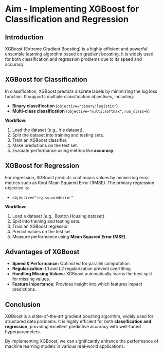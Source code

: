 # Aim - Implementing XGBoost for Classification and Regression

## Introduction
XGBoost (Extreme Gradient Boosting) is a highly efficient and powerful ensemble learning algorithm based on gradient boosting. It is widely used for both classification and regression problems due to its speed and accuracy. 

## XGBoost for Classification
In classification, XGBoost predicts discrete labels by minimizing the log loss function. It supports multiple classification objectives, including:
- **Binary classification** (`objective="binary:logistic"`)
- **Multi-class classification** (`objective="multi:softmax"`, `num_class=k`)

**Workflow:**
1. Load the dataset (e.g., Iris dataset).
2. Split the dataset into training and testing sets.
3. Train an XGBoost classifier.
4. Make predictions on the test set.
5. Evaluate performance using metrics like **accuracy**.

## XGBoost for Regression
For regression, XGBoost predicts continuous values by minimizing error metrics such as Root Mean Squared Error (RMSE). The primary regression objective is:
- `objective="reg:squarederror"`

**Workflow:**
1. Load a dataset (e.g., Boston Housing dataset).
2. Split into training and testing sets.
3. Train an XGBoost regressor.
4. Predict values on the test set.
5. Measure performance using **Mean Squared Error (MSE)**.

## Advantages of XGBoost
- **Speed & Performance:** Optimized for parallel computation.
- **Regularization:** L1 and L2 regularization prevent overfitting.
- **Handling Missing Values:** XGBoost automatically learns the best split for missing values.
- **Feature Importance:** Provides insight into which features impact predictions.

## Conclusion
XGBoost is a state-of-the-art gradient boosting algorithm, widely used for structured data problems. It is highly efficient for both **classification and regression**, providing excellent predictive accuracy with well-tuned hyperparameters. 

By implementing XGBoost, we can significantly enhance the performance of machine learning models in various real-world applications.

